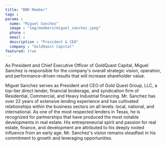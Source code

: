 ```yaml
---
title: "BNR Member"
tags :
params : 
  name: "Miguel Sanchez"
  image : "img/members/miguel_sanchez.jpeg"
  phone :
  email :
  description : "President & CEO"
  company : "GoldQuest Capital"
featured: true
---
```

As President and Chief Executive Officer of GoldQuest Capital, Miguel Sanchez is responsible for the company's overall strategic vision, operation, and performance-driven results that will increase shareholder value.

Miguel Sanchez serves as President and CEO of Gold Quest Group, LLC, a top-tier direct lender, financial brokerage, and syndication firm of Residential, Commercial, and Heavy Industrial financing. Mr. Sanchez has over 22 years of extensive lending experience and has cultivated relationships within the business sectors on all levels: local, national, and international. As one of the most respected lenders in Texas, he is recognized for partnerships that have produced the most notable developments in real estate. His entrepreneurial spirit and passion for real estate, finance, and development are attributed to his deeply rooted influence from an early age. Mr. Sanchez's vision remains steadfast in his commitment to growth and leveraging opportunities.